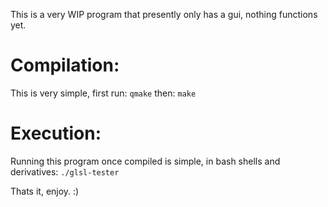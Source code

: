This is a very WIP program that presently only has a gui, nothing functions yet.

Compilation:
============

This is very simple, first run:
`qmake`
then:
`make`

Execution:
==========
Running this program once compiled is simple, in bash shells and derivatives:
`./glsl-tester`

Thats it, enjoy. :)
